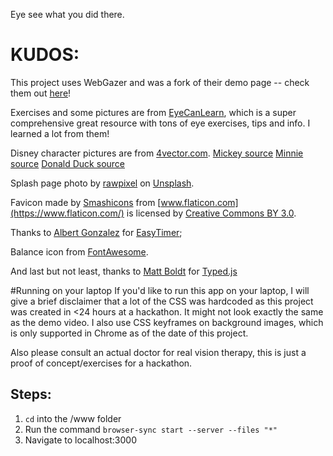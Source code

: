 Eye see what you did there.

# KUDOS:

This project uses WebGazer and was a fork of their demo page -- check them out [here](https://github.com/brownhci/WebGazer)!

Exercises and some pictures are from [EyeCanLearn](eyecanlearn.com), which is a super comprehensive great resource with tons of eye exercises, tips and info. I learned a lot from them!

Disney character pictures are from [4vector.com](4vector.com).
[Mickey source](https://4vector.com/i/free-vector-mickey-mouse-2_033579_mickey-mouse-2.png)
[Minnie source](https://4vector.com/free-vector/minnie-mouse-33474)
[Donald Duck source](https://4vector.com/free-vector/classic-cartoon-style-clip-art-image-of-donald-duck-94279)

Splash page photo by [rawpixel](https://unsplash.com/photos/vL8sFRXcDLI?utm_source=unsplash&utm_medium=referral&utm_content=creditCopyText) on [Unsplash](https://unsplash.com/search/photos/kids?utm_source=unsplash&utm_medium=referral&utm_content=creditCopyText).

Favicon made by [Smashicons](https://www.flaticon.com/authors/smashicons) from [www.flaticon.com](https://www.flaticon.com/) is licensed by [Creative Commons BY 3.0](http://creativecommons.org/licenses/by/3.0/).

Thanks to [Albert Gonzalez](https://github.com/albert-gonzalez/) for [EasyTimer](https://github.com/albert-gonzalez/easytimer.js);

Balance icon from [FontAwesome](https://fontawesome.com/).

And last but not least, thanks to [Matt Boldt](https://mattboldt.com/) for [Typed.js](https://github.com/mattboldt/typed.js/)

#Running on your laptop
If you'd like to run this app on your laptop, I will give a brief disclaimer that a lot of the CSS was hardcoded as this project was created in <24 hours at a hackathon. It might not look exactly the same as the demo video. I also use CSS keyframes on background images,
which is only supported in Chrome as of the date of this project.

Also please consult an actual doctor for real vision therapy, this is just a proof of concept/exercises for a hackathon. 

## Steps:
1. `cd` into the /www folder
2. Run the command `browser-sync start --server --files "*"`
3. Navigate to localhost:3000

